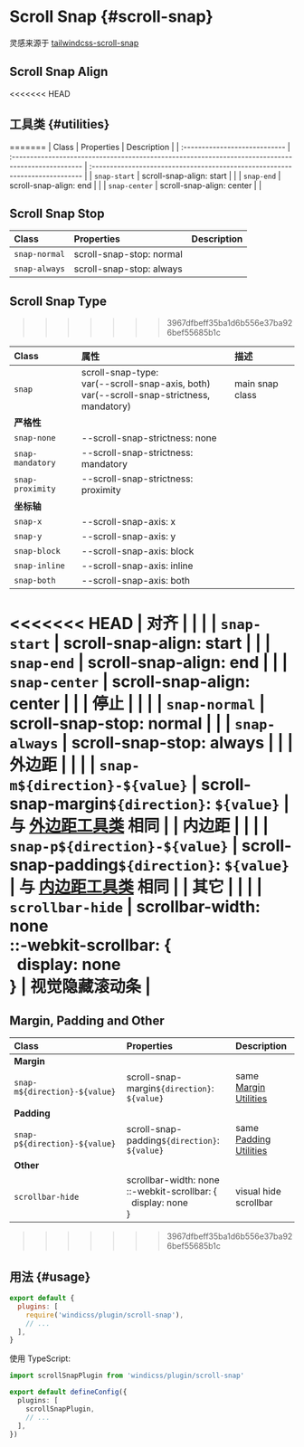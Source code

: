 # Scroll Snap {#scroll-snap}

灵感来源于 [tailwindcss-scroll-snap](https://github.com/innocenzi/tailwindcss-scroll-snap)

## Scroll Snap Align

<<<<<<< HEAD
## 工具类 {#utilities}
=======
| Class                         | Properties                                                                                         | Description                                                                  |
| :---------------------------- | :------------------------------------------------------------------------------------------------- | :--------------------------------------------------------------------------- |
| `snap-start`                  | scroll-snap-align: start                                                                           |                                                                              |
| `snap-end`                    | scroll-snap-align: end                                                                             |                                                                              |
| `snap-center`                 | scroll-snap-align: center                                                                          |                                                                              |

## Scroll Snap Stop

| Class                         | Properties                                                                                         | Description                                                                  |
| :---------------------------- | :------------------------------------------------------------------------------------------------- | :--------------------------------------------------------------------------- |
| `snap-normal`                 | scroll-snap-stop: normal                                                                           |                                                                              |
| `snap-always`                 | scroll-snap-stop: always                                                                           |                                                                              |

## Scroll Snap Type
>>>>>>> 3967dfbeff35ba1d6b556e37ba926bef55685b1c

| Class                         | 属性                                                                                        | 描述                                                                  |
| :---------------------------- | :------------------------------------------------------------------------------------------------- | :--------------------------------------------------------------------------- |
| `snap`                        | scroll-snap-type: <br> var(--scroll-snap-axis, both) <br> var(--scroll-snap-strictness, mandatory) | main snap class                                                              |
| __严格性__                |                                                                                                    |                                                                              |
| `snap-none`                   | --scroll-snap-strictness: none                                                                     |                                                                              |
| `snap-mandatory`              | --scroll-snap-strictness: mandatory                                                                |                                                                              |
| `snap-proximity`              | --scroll-snap-strictness: proximity                                                                |                                                                              |
| __坐标轴__                      |                                                                                                    |                                                                              |
| `snap-x`                      | --scroll-snap-axis: x                                                                              |                                                                              |
| `snap-y`                      | --scroll-snap-axis: y                                                                              |                                                                              |
| `snap-block`                  | --scroll-snap-axis: block                                                                          |                                                                              |
| `snap-inline`                 | --scroll-snap-axis: inline                                                                         |                                                                              |
| `snap-both`                   | --scroll-snap-axis: both                                                                           |                                                                              |
<<<<<<< HEAD
| __对齐__                     |                                                                                                    |                                                                              |
| `snap-start`                  | scroll-snap-align: start                                                                           |                                                                              |
| `snap-end`                    | scroll-snap-align: end                                                                             |                                                                              |
| `snap-center`                 | scroll-snap-align: center                                                                          |                                                                              |
| __停止__                      |                                                                                                    |                                                                              |
| `snap-normal`                 | scroll-snap-stop: normal                                                                           |                                                                              |
| `snap-always`                 | scroll-snap-stop: always                                                                           |                                                                              |
| __外边距__                    |                                                                                                    |                                                                              |
| `snap-m${direction}-${value}` | scroll-snap-margin`${direction}`: `${value}`                                                       | 与 [外边距工具类](/utilities/spacing.html#margin-%E2%AD%90%EF%B8%8F) 相同  |
| __内边距__                   |                                                                                                    |                                                                              |
| `snap-p${direction}-${value}` | scroll-snap-padding`${direction}`: `${value}`                                                      | 与 [内边距工具类](/utilities/spacing.html#padding-%E2%AD%90%EF%B8%8F) 相同 |
| __其它__                     |                                                                                                    |                                                                              |
| `scrollbar-hide`              | scrollbar-width: none<br>::-webkit-scrollbar: {<br>&nbsp;&nbsp;display: none<br>}                  | 视觉隐藏滚动条                                                        |
=======

## Margin, Padding and Other

| Class                         | Properties                                                                                         | Description                                                                  |
| :---------------------------- | :------------------------------------------------------------------------------------------------- | :--------------------------------------------------------------------------- |
| __Margin__                    |                                                                                                    |                                                                              |
| `snap-m${direction}-${value}` | scroll-snap-margin`${direction}`: `${value}`                                                       | same [Margin Utilities](/utilities/layout/spacing.html#margin)                      |
| __Padding__                   |                                                                                                    |                                                                              |
| `snap-p${direction}-${value}` | scroll-snap-padding`${direction}`: `${value}`                                                      | same [Padding Utilities](/utilities/layout/spacing.html#padding)                    |
| __Other__                     |                                                                                                    |                                                                              |
| `scrollbar-hide`              | scrollbar-width: none<br>::-webkit-scrollbar: {<br>&nbsp;&nbsp;display: none<br>}                  | visual hide scrollbar                                                        |
>>>>>>> 3967dfbeff35ba1d6b556e37ba926bef55685b1c


## 用法 {#usage}

```js windi.config.js
export default {
  plugins: [
    require('windicss/plugin/scroll-snap'),
    // ...
  ],
}
```

使用 TypeScript:

```ts windi.config.ts
import scrollSnapPlugin from 'windicss/plugin/scroll-snap'

export default defineConfig({
  plugins: [
    scrollSnapPlugin,
    // ...
  ],
})
```
